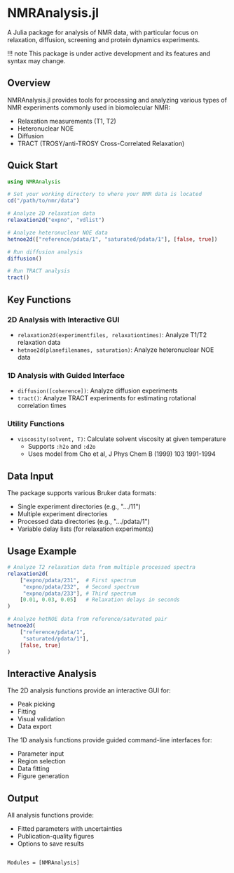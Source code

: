 # NMRAnalysis.jl

A Julia package for analysis of NMR data, with particular focus on relaxation, diffusion, screening and
protein dynamics experiments.

!!! note
    This package is under active development and its features and syntax may change.

## Overview

NMRAnalysis.jl provides tools for processing and analyzing various types of NMR experiments commonly
used in biomolecular NMR:

- Relaxation measurements (T1, T2)
- Heteronuclear NOE
- Diffusion
- TRACT (TROSY/anti-TROSY Cross-Correlated Relaxation)

## Quick Start

```julia
using NMRAnalysis

# Set your working directory to where your NMR data is located
cd("/path/to/nmr/data")

# Analyze 2D relaxation data
relaxation2d("expno", "vdlist")

# Analyze heteronuclear NOE data
hetnoe2d(["reference/pdata/1", "saturated/pdata/1"], [false, true])

# Run diffusion analysis
diffusion()

# Run TRACT analysis
tract()
```

## Key Functions

### 2D Analysis with Interactive GUI

- `relaxation2d(experimentfiles, relaxationtimes)`: Analyze T1/T2 relaxation data
- `hetnoe2d(planefilenames, saturation)`: Analyze heteronuclear NOE data

### 1D Analysis with Guided Interface

- `diffusion([coherence])`: Analyze diffusion experiments
- `tract()`: Analyze TRACT experiments for estimating rotational correlation times

### Utility Functions

- `viscosity(solvent, T)`: Calculate solvent viscosity at given temperature
  - Supports `:h2o` and `:d2o`
  - Uses model from Cho et al, J Phys Chem B (1999) 103 1991-1994

## Data Input

The package supports various Bruker data formats:
- Single experiment directories (e.g., ".../11")
- Multiple experiment directories
- Processed data directories (e.g., ".../pdata/1")
- Variable delay lists (for relaxation experiments)

## Usage Example

```julia
# Analyze T2 relaxation data from multiple processed spectra
relaxation2d(
    ["expno/pdata/231",  # First spectrum
     "expno/pdata/232",  # Second spectrum
     "expno/pdata/233"], # Third spectrum
    [0.01, 0.03, 0.05]   # Relaxation delays in seconds
)

# Analyze hetNOE data from reference/saturated pair
hetnoe2d(
    ["reference/pdata/1",
     "saturated/pdata/1"],
    [false, true]
)
```

## Interactive Analysis

The 2D analysis functions provide an interactive GUI for:
- Peak picking
- Fitting
- Visual validation
- Data export

The 1D analysis functions provide guided command-line interfaces for:
- Parameter input
- Region selection
- Data fitting
- Figure generation

## Output

All analysis functions provide:
- Fitted parameters with uncertainties
- Publication-quality figures
- Options to save results


```@index
```

```@autodocs
Modules = [NMRAnalysis]
```
